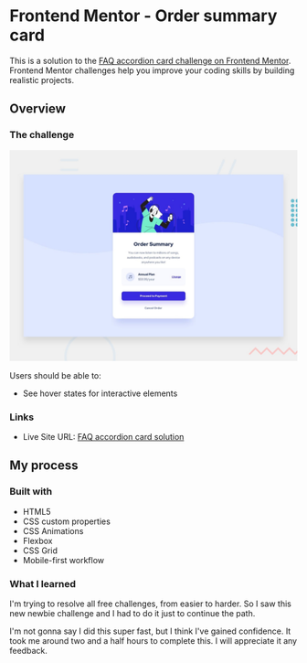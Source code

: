 # Frontend Mentor - Order summary card

This is a solution to the [FAQ accordion card challenge on Frontend Mentor](https://www.frontendmentor.io/challenges/faq-accordion-card-XlyjD0Oam). Frontend Mentor challenges help you improve your coding skills by building realistic projects. 

## Overview

### The challenge

![Design preview for the Order summary card coding challenge](./design/desktop-preview.jpg)


Users should be able to:

- See hover states for interactive elements

### Links

- Live Site URL: [FAQ accordion card solution](https://guztrillo.github.io/TFM-FAQ-accordion-card/)

## My process

### Built with

- HTML5
- CSS custom properties
- CSS Animations
- Flexbox
- CSS Grid
- Mobile-first workflow

### What I learned

I'm trying to resolve all free challenges, from easier to harder. So I saw this new newbie challenge and I had to do it just to continue the path. 

I'm not gonna say I did this super fast, but I think I've gained confidence. It took me around two and a half hours to complete this. I will appreciate it any feedback.